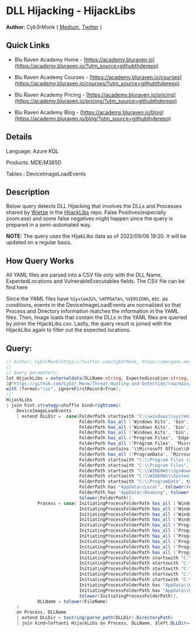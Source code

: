 # DLL Hijacking - HijackLibs

**Author:** Cyb3rMonk ( [Medium](https://mergene.medium.com), [Twitter](https://twitter.com/Cyb3rMonk) )

## Quick Links

* Blu Raven Academy Home - [https://academy.bluraven.io](https://academy.bluraven.io/?utm_source=githubthderepo)
  
* Blu Raven Academy Courses - [https://academy.bluraven.io/courses](https://academy.bluraven.io/courses/?utm_source=githubthderepo)

* Blu Raven Academy Pricing - [https://academy.bluraven.io/pricing](https://academy.bluraven.io/pricing/?utm_source=githubthderepo)

* Blu Raven Academy Blog - [https://academy.bluraven.io/blog](https://academy.bluraven.io/blog/?utm_source=githubthderepo)

## Details

Language: Azure KQL

Products: MDE/M365D

Tables  : DeviceImageLoadEvents


## Description

Below query detects DLL Hijacking that involves the DLLs and Processes shared by [Wietze](https://twitter.com/Wietze) in the [HijackLibs](https://github.com/wietze/HijackLibs) repo. False Positives(especially zoom.exe) and some false negatives might happen since the query is prepared in a semi-automated way.

**NOTE:** The query uses the HijakLibs data as of 2022/09/06 19:20. It will be updated on a regular basis.

## How Query Works
All YAML files are parsed into a CSV file only with the DLL Name, ExpectedLocations and VulnerableExecutables fields. The CSV file can be find here

Since the YAML files have `%System32%`, `%APPDATA%`, `%VERSION%`, etc. as conditions, events in the DeviceImageLoadEvents are normalized so that Process and Directory information matches the information in the YAML files. Then, Image loads that contain the DLLs in the YAML files are queried by joinin the HijackLibs.csv. Lastly, the query result is joined with the HijackLibs again to filter out the expected locations.



**Query:**
---

```C#
// Author: Cyb3rMonk(https://twitter.com/Cyb3rMonk, https://mergene.medium.com)
//
// Query parameters:
let HijackLibs = externaldata(DLLName:string, ExpectedLocation:string, Process: string )
[@"https://github.com/Cyb3r-Monk/Threat-Hunting-and-Detection/raw/main/Defense%20Evasion/HijackLibs.csv"]
with (format="csv", ignoreFirstRecord=True);
//
HijackLibs
| join hint.strategy=shuffle kind=rightsemi(
    DeviceImageLoadEvents
    | extend DLLDir =  case(FolderPath startswith "C:\\windows\\system32\\driverstore\\filerepository\\prnms002.inf", replace_regex(tolower(FolderPath), @'c:\\windows\\system32\\driverstore\\filerepository\\prnms002\.inf_.*\\amd64', @'%SYSTEM32%\\driverstore\\filerepository\\prnms002.inf_%VERSION%\\amd64'),
                            FolderPath has_all ('Windows Kits', 'bin', 'x86'), '%PROGRAMFILES%\\windows kits\\10\\bin\\%VERSION%\\x86',
                            FolderPath has_all ('Windows Kits', 'bin', 'x64'), '%PROGRAMFILES%\\windows kits\\10\\bin\\%VERSION%\\x64',
                            FolderPath has_all ('Windows Kits', 'bin', 'arm64'), '%PROGRAMFILES%\\Windows Kits\\10\\bin\\%VERSION%\\arm64',
                            FolderPath has_all ('Program Files', 'Edge', 'Application'),  tolower('%PROGRAMFILES%\\microsoft\\edge\\application\\%VERSION%'),
                            FolderPath has_all ('Program Files', 'Microsoft Office', 'root'),  tolower('%PROGRAMFILES%\\microsoft office\\root\\office%VERSION%'),
                            FolderPath contains '\\Microsoft Office\\Office',  tolower('%PROGRAMFILES%\\Microsoft Office\\OFFICE%VERSION%'),
                            FolderPath has_all ('ProgramData', 'Microsoft', 'Windows Defender', 'Platform'), tolower('%PROGRAMDATA%\\Microsoft\\Windows Defender\\Platform\\%VERSION%'),
                            FolderPath startswith "C:\\Program Files (x86)", tolower(replace_string(tolower(FolderPath), 'c:\\program files (x86)', '%programfiles%')),
                            FolderPath startswith "C:\\Program Files", tolower(replace_string(tolower(FolderPath), 'c:\\program files', '%programfiles%')),
                            FolderPath startswith "C:\\WINDOWS\\SysWow64", tolower(replace_string(tolower(FolderPath), 'c:\\windows\\syswow64', '%syswow64%')),
                            FolderPath startswith "C:\\WINDOWS\\System32", tolower(replace_string(tolower(FolderPath), 'c:\\windows\\system32', '%system32%')),
                            FolderPath startswith "C:\\ProgramData", tolower(replace_string(tolower(FolderPath), 'c:\\programdata', '%programdata%')),
                            FolderPath has "AppData\\Local", tolower(replace_regex(tolower(FolderPath), @'c:\\users\\.*\\appdata\\local', '%localappdata%')),
                            FolderPath has "AppData\\Roaming", tolower(replace_regex(tolower(FolderPath), @'c:\\users\\.*\\appdata\\roaming', '%appdata%')),
                            tolower(FolderPath)),
            Process = case( InitiatingProcessFolderPath has_all ('WindowsApps', 'msteams.exe'), tolower('%PROGRAMFILES%\\WindowsApps\\MicrosoftTeams%VERSION%\\msteams.exe'),
                            InitiatingProcessFolderPath has_all ('Windows Kits', 'x86', 'oleview.exe'), tolower('%PROGRAMFILES%\\Windows Kits\\10\\bin\\%VERSION%\\x86\\oleview.exe'),
                            InitiatingProcessFolderPath has_all ('Windows Kits', 'x64', 'oleview.exe'), tolower('%PROGRAMFILES%\\Windows Kits\\10\\bin\\%VERSION%\\x64\\oleview.exe'),
                            InitiatingProcessFolderPath has_all ('Windows Kits', 'arm64', 'oleview.exe'), tolower('%PROGRAMFILES%\\Windows Kits\\10\\bin\\%VERSION%\\arm64\\oleview.exe'),
                            InitiatingProcessFolderPath has_all ('Program Files', 'trend micro', 'pwmsvc.exe'), tolower('%PROGRAMFILES%\\trend micro\\passwordmanager\\pwmsvc.exe'),
                            InitiatingProcessFolderPath has_all ('Program Files', 'trend micro', 'coreserviceshell.exe'), tolower('%PROGRAMFILES%\\trend micro\\amsp\\coreserviceshell.exe'),
                            InitiatingProcessFolderPath has_all ('Program Files', 'EdgeWebView', 'Application', 'msedgewebview2.exe'),  tolower('%PROGRAMFILES%\\Microsoft\\EdgeWebView\\Application\\%VERSION%\\msedgewebview2.exe'),
                            InitiatingProcessFolderPath has_all ('Program Files', 'Microsoft Office', 'root'),  tolower(replace_regex(InitiatingProcessFolderPath, @'.*?\\Microsoft Office\\root\\Office.*\\(.*)', @'%PROGRAMFILES%\\Microsoft Office\\root\\Office%VERSION%\\\1')),
                            InitiatingProcessFolderPath has_all ('Program Files', 'Microsoft Office', 'outlook.exe'),  tolower('%PROGRAMFILES%\\Microsoft Office\\OFFICE%VERSION%\\outlook.exe'),
                            InitiatingProcessFolderPath has_all ('Program Files', 'Microsoft', 'Windows Defender', 'MsMpEng'),   tolower('%PROGRAMDATA%\\Microsoft\\Windows Defender\\Platform\\%VERSION%\\MsMpEng.exe'),
                            InitiatingProcessFolderPath startswith "C:\\Program Files (x86)", tolower(replace_string(tolower(InitiatingProcessFolderPath), 'c:\\program files (x86)', '%programfiles%')),
                            InitiatingProcessFolderPath startswith "C:\\Program Files", tolower(replace_string(tolower(InitiatingProcessFolderPath), 'c:\\program files', '%programfiles%')),
                            InitiatingProcessFolderPath startswith "C:\\WINDOWS", tolower(replace_string(tolower(InitiatingProcessFolderPath), 'c:\\windows', '%windir%')),
                            InitiatingProcessFolderPath startswith "C:\\WINDOWS\\System32", tolower(replace_string(tolower(InitiatingProcessFolderPath), 'c:\\windows\\system32', '%system32%')),
                            InitiatingProcessFolderPath startswith "C:\\ProgramData", tolower(replace_string(tolower(InitiatingProcessFolderPath), 'c:\\programdata', '%programdata%')),
                            InitiatingProcessFolderPath has "AppData\\Local", tolower(replace_regex(tolower(InitiatingProcessFolderPath), @'c:\\users\\.*\\appdata\\local', '%localappdata%')),
                            InitiatingProcessFolderPath has "AppData\\Roaming", tolower(replace_regex(tolower(InitiatingProcessFolderPath), @'c:\\users\\.*\\appdata\\roaming', '%appdata%')),
                            tolower(InitiatingProcessFolderPath)),
            DLLName = tolower(FileName)
    )
    on Process, DLLName
    | extend DLLDir = tostring(parse_path(DLLDir).DirectoryPath)
    | join kind=leftanti HijackLibs on Process, DLLName, $left.DLLDir==$right.ExpectedLocation
```